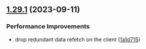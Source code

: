 ## [1.29.1](https://github.com/taskany-inc/issues/compare/v1.29.0...v1.29.1) (2023-09-11)


### Performance Improvements

* drop redundant data refetch on the client ([1a1d715](https://github.com/taskany-inc/issues/commit/1a1d715d2ef203878091c81cae01e86ed9b9e93e))

